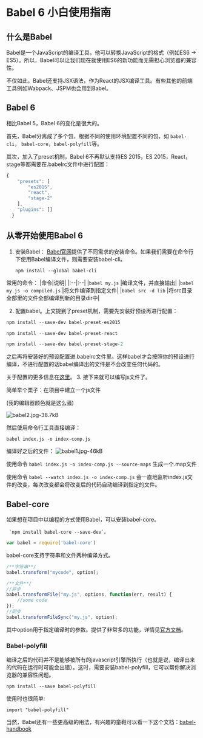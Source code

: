 # Babel 6 小白使用指南

## 什么是Babel

Babel是一个JavaScript的编译工具，他可以转换JavaScript的格式（例如ES6 -> ES5）。所以，Babel可以让我们现在就使用ES6的新功能而无需担心浏览器的兼容性。

不仅如此，Babel还支持JSX语法，作为React的JSX编译工具。有些其他的前端工具例如Wabpack、JSPM也会用到Babel。

## Babel 6
相比Babel 5，Babel 6的变化是很大的。

首先，Babel分离成了多个包，根据不同的使用环境配置不同的包，如 `babel-cli`， `babel-core`，`babel-polyfill`等。

其次，加入了preset机制，Babel 6不再默认支持ES 2015，ES 2015，React，stage等都需要在.babelrc文件中进行配置：
```javascript   
{
    "presets": [
        "es2015",
        "react",
        "stage-2"
    ],
    "plugins": []
  }
```

## 从零开始使用Babel 6

1. 安装Babel： [Babel官网][2]提供了不同需求的安装命令。如果我们需要在命令行下使用Babel编译文件，则需要安装babel-cli。

    `npm install --global babel-cli`

常用的命令：
|命令|说明|
|:--|:--|
|`babel my.js` |编译文件，并直接输出|
|`babel my.js -o compiled.js` |将文件编译到指定文件|
|`babel src -d lib` |将src目录全部里的文件全部编译到新的目录dir中|

2. 配置babel。上文提到了preset机制，需要先安装好预设再进行配置：

```javascript
npm install --save-dev babel-preset-es2015

npm install --save-dev babel-preset-react

npm install --save-dev babel-preset-stage-2
```
之后再将安装好的预设配置进.babelrc文件里。这样babel才会按照你的预设进行编译，不进行配置的话babel编译出的文件是不会改变任何代码的。

关于配置的更多信息在[这里][1]。
3. 接下来就可以编写js文件了。

简单举个栗子：在项目中建立一个js文件

(我的编辑器颜色就是这么骚)

![babel2.jpg-38.7kB][3]

然后使用命令行工具直接编译：

`babel index.js -o index-comp.js`

编译好之后的文件：
 ![babel1.jpg-46kB][4]

使用命令 `babel index.js -o index-comp.js --source-maps` 生成一个.map文件

使用命令 `babel --watch index.js -o index-comp.js` 会一直地监听index.js文件的改变，每次改变都会将改变后的代码自动编译到指定的文件。

## Babel-core

如果想在项目中以编程的方式使用Babel，可以安装babel-core。

     `npm install babel-core --save-dev`。

```javascript
var babel = require('babel-core')
```
babel-core支持字符串和文件两种编译方式。
```javascript
/**字符串**/
babel.transform("mycode", option);

/**文件**/
//异步
babel.transformFile("my.js", options, function(err, result) {
    //some code
});
//同步
babel.transformFileSync("my.js", option);
```

其中option用于指定编译时的参数。提供了非常多的功能，详情见[官方文档][5]。

### Babel-polyfill
编译之后的代码并不是能够被所有的javascript引擎所执行（也就是说，编译出来的代码在运行时可能会出错）。这时，需要安装babel-polyfill，它可以帮你解决浏览器的兼容性问题。

```npm install --save babel-polyfill```

使用时也很简单:

```import "babel-polyfill"```

当然，Babel还有一些更高级的用法，有兴趣的童鞋可以看一下这个文档：[babel-handbook][6]


  [1]: http://babeljs.io/docs/plugins/
  [2]: http://babeljs.cn/
  [3]: http://static.zybuluo.com/WilberWei/e4qeygkxbi5a2cgzabgh8yjz/babel2.jpg
  [4]: http://static.zybuluo.com/WilberWei/ay9ca2yj0utsj2rawhfezrvy/babel1.jpg
  [5]: http://babeljs.io/docs/usage/options/
  [6]: https://github.com/thejameskyle/babel-handbook